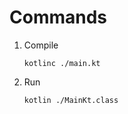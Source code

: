 # Commands

1. Compile

    ``` shell
    kotlinc ./main.kt
    ```

2. Run

    ``` shell
    kotlin ./MainKt.class
    ```